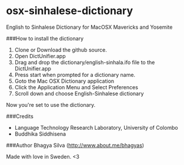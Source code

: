 osx-sinhalese-dictionary
========================

English to Sinhalese Dictionary for MacOSX Mavericks and Yosemite

###How to install the dictionary
1. Clone or Download the github source.
2. Open DictUnifier.app
3. Drag and drop the dictionary/english-sinhala.ifo file to the DictUnifier.app
4. Press start when prompted for a dictionary name.
5. Goto the Mac OSX Dictionary application
6. Click the Application Menu and Select Preferences
7. Scroll down and choose English-Sinhalese dictionary

Now you're set to use the dictionary.

###Credits
- Language Technology Research Laboratory, University of Colombo
- Buddhika Siddhisena

###Author
Bhagya Silva (http://www.about.me/bhagyas)

Made with love in Sweden.
<3
